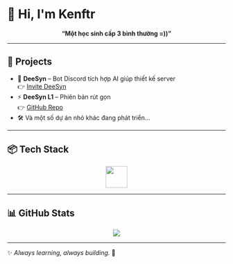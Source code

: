 # 👋 Hi, I'm Kenftr  

<p align="center">
  <b>“Một học sinh cấp 3 bình thường =))”</b>
</p>

---

## 🍃 Projects  

- 🤖 **DeeSyn** – Bot Discord tích hợp AI giúp thiết kế server  
  👉 [Invite DeeSyn](https://discord.com/oauth2/authorize?client_id=981424058392526848)  
- ⚡ **DeeSyn L1** – Phiên bản rút gọn  
  👉 [GitHub Repo](https://github.com/Notkenftr/DeeSyn-L1)  
- 🛠️ Và một số dự án nhỏ khác đang phát triển...  

---

## 📦 Tech Stack  

<p align="center">
  <img src="https://skillicons.dev/icons?i=py,java,js,html,css,git,selenium" height="50" />
</p>

---

## 📊 GitHub Stats  

<p align="center">
  <img src="https://github-readme-stats.vercel.app/api?username=notkenftr&show_icons=true&theme=transparent&bg_color=22232e&text_color=ffffff&hide_border=true&hide_rank=true&title_color=2f81f7&text_bold=false&card_width=380" />
</p>

---

✨ *Always learning, always building.* 🚀
